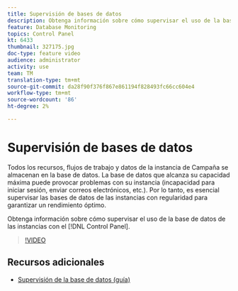 ```yaml
---
title: Supervisión de bases de datos
description: Obtenga información sobre cómo supervisar el uso de la base de datos de sus instancias.
feature: Database Monitoring
topics: Control Panel
kt: 6433
thumbnail: 327175.jpg
doc-type: feature video
audience: administrator
activity: use
team: TM
translation-type: tm+mt
source-git-commit: da28f90f376f867e861194f828493fc66cc604e4
workflow-type: tm+mt
source-wordcount: '86'
ht-degree: 2%

---
```



# Supervisión de bases de datos

Todos los recursos, flujos de trabajo y datos de la instancia de Campaña se almacenan en la base de datos. La base de datos que alcanza su capacidad máxima puede provocar problemas con su instancia (incapacidad para iniciar sesión, enviar correos electrónicos, etc.). Por lo tanto, es esencial supervisar las bases de datos de las instancias con regularidad para garantizar un rendimiento óptimo.

Obtenga información sobre cómo supervisar el uso de la base de datos de las instancias con el [!DNL Control Panel].

>[!VIDEO](https://video.tv.adobe.com/v/327175?quality=12)

## Recursos adicionales

* [Supervisión de la base de datos (guía)](https://experienceleague.adobe.com/docs/control-panel/using/performance-monitoring/database-monitoring.html?lang=en#performance-monitoring)
